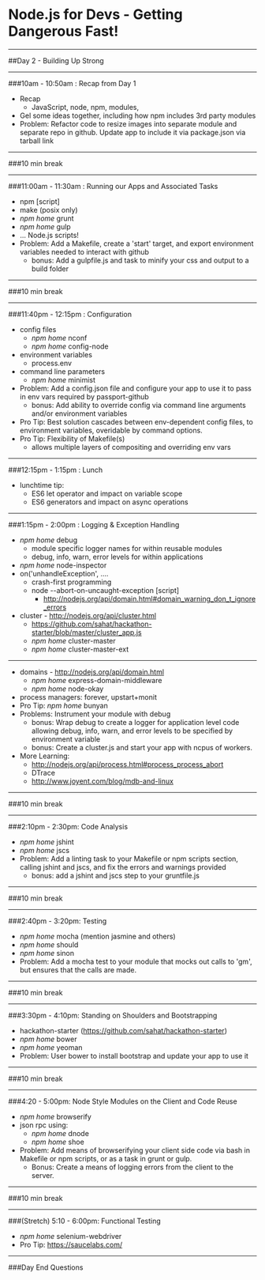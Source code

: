 Node.js for Devs - Getting Dangerous Fast!
==========================================

---

##Day 2 - Building Up Strong

---

###10am - 10:50am : Recap from Day 1
- Recap
  - JavaScript, node, npm, modules, 
- Gel some ideas together, including how npm includes 3rd party modules
- Problem: Refactor code to resize images into separate module and separate repo in github. Update app to include it via package.json via tarball link

---

###10 min break 

---

###11:00am - 11:30am : Running our Apps and Associated Tasks
- npm [script] 
- make (posix only)
- _npm home_ grunt
- _npm home_ gulp
- ... Node.js scripts!
- Problem: Add a Makefile, create a 'start' target, and export environment variables needed to interact with github
  - bonus: Add a gulpfile.js and task to minify your css and output to a build folder

---

###10 min break

---

###11:40pm - 12:15pm : Configuration
- config files
  - _npm home_ nconf
  - _npm home_ config-node
- environment variables
  - process.env
- command line parameters
  - _npm home_ minimist
- Problem: Add a config.json file and configure your app to use it to pass in env vars required by passport-github 
  - bonus: Add ability to override config via command line arguments and/or environment variables
- Pro Tip: Best solution cascades between env-dependent config files, to environment variables, overidable by command options.  
- Pro Tip: Flexibility of Makefile(s)
  - allows multiple layers of compositing and overriding env vars

---

###12:15pm - 1:15pm : Lunch 
- lunchtime tip:
  - ES6 let operator and impact on variable scope
  - ES6 generators and impact on async operations

---

###1:15pm - 2:00pm : Logging & Exception Handling
- _npm home_ debug
  - module specific logger names for within reusable modules
  - debug, info, warn, error levels for within applications
- _npm home_ node-inspector
- on('unhandleException', ....
  - crash-first programming
  - node --abort-on-uncaught-exception [script]
    - http://nodejs.org/api/domain.html#domain_warning_don_t_ignore_errors
- cluster - http://nodejs.org/api/cluster.html
  - https://github.com/sahat/hackathon-starter/blob/master/cluster_app.js
  - _npm home_ cluster-master
  - _npm home_ cluster-master-ext

---

- domains - http://nodejs.org/api/domain.html
  - _npm home_ express-domain-middleware
  - _npm home_ node-okay
- process managers: forever, upstart+monit
- Pro Tip: _npm home_ bunyan
- Problems: Instrument your module with debug
  - bonus: Wrap debug to create a logger for application level code allowing debug, info, warn, and error levels to be specified by environment variable
  - bonus: Create a cluster.js and start your app with ncpus of workers.
- More Learning: 
  - http://nodejs.org/api/process.html#process_process_abort
  - DTrace
  - http://www.joyent.com/blog/mdb-and-linux

---

###10 min break

---

###2:10pm - 2:30pm: Code Analysis
- _npm home_ jshint
- _npm home_ jscs
- Problem: Add a linting task to your Makefile or npm scripts section, calling jshint and jscs, and fix the errors and warnings provided
  - bonus: add a jshint and jscs step to your gruntfile.js

---

###10 min break

---

###2:40pm - 3:20pm: Testing
- _npm home_ mocha (mention jasmine and others)
- _npm home_ should
- _npm home_ sinon
- Problem: Add a mocha test to your module that mocks out calls to 'gm', but ensures that the calls are made.

---

###10 min break

---

###3:30pm - 4:10pm: Standing on Shoulders and Bootstrapping
- hackathon-starter (https://github.com/sahat/hackathon-starter)
- _npm home_ bower
- _npm home_ yeoman
- Problem: User bower to install bootstrap and update your app to use it

---

###10 min break

---

###4:20 - 5:00pm: Node Style Modules on the Client and Code Reuse
- _npm home_ browserify
- json rpc using: 
  - _npm home_ dnode
  - _npm home_ shoe
- Problem: Add means of browserifying your client side code via bash in Makefile or npm scripts, or as a task in grunt or gulp. 
	- Bonus: Create a means of logging errors from the client to the server. 

---

###10 min break

---

###(Stretch) 5:10 - 6:00pm: Functional Testing
- _npm home_ selenium-webdriver
- Pro Tip: https://saucelabs.com/

---

###Day End Questions
